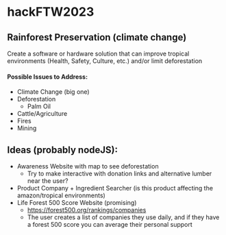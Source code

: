 # hackFTW2023



## Rainforest Preservation (climate change)
Create a software or hardware solution that can improve tropical environments (Health, Safety, Culture, etc.) and/or limit deforestation

#### Possible Issues to Address:
* Climate Change (big one)
* Deforestation
  * Palm Oil
* Cattle/Agriculture
* Fires
* Mining


## Ideas (probably nodeJS):
* Awareness Website with map to see deforestation
  * Try to make interactive with donation links and alternative lumber near the user?
* Product Company + Ingredient Searcher (is this product affecting the amazon/tropical environments)
* Life Forest 500 Score Website (promising)
  * https://forest500.org/rankings/companies
  * The user creates a list of companies they use daily, and if they have a forest 500 score you can average their personal support
